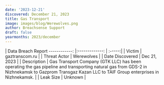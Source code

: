 ```yaml
---
date: '2023-12-21'
discovered: December 21, 2023
title: Gas Transport
image: images/blog/Werewolves.png
author: Breachsense Support
draft: false
yearmonths: 2023/december
---
```



| Data Breach Report
------------:     |:-------------:    | :-----:|
| Victim      | gaztranscom.ru      | 
| Threat Actor      | Werewolves      | 
| Date Discovered      | Dec 21, 2023      | 
| Description      | Gas Transport Company (GTK LLC) has been operating the gas pipeline and transporting natural gas from GDS-2 in Nizhnekamsk to Gazprom Transgaz Kazan LLC to TAIF Group enterprises in Nizhnekamsk.      | 
| Leak Size      | Unknown      | 


